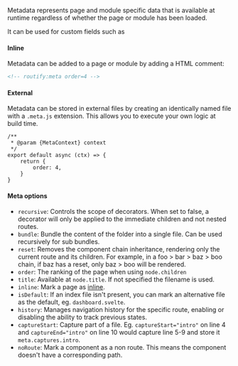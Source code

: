 Metadata represents page and module specific data that is available at runtime regardless of whether the page or module has been loaded.

It can be used for custom fields such as 

#### Inline
Metadata can be added to a page or module by adding a HTML comment:
```html
<!-- routify:meta order=4 -->
```

#### External
Metadata can be stored in external files by creating an identically named file with a `.meta.js` extension. This allows you to execute your own logic at build time.

```
/**
 * @param {MetaContext} context
 */
export default async (ctx) => {    
    return {
        order: 4,
    }
}

```

#### Meta options
- `recursive`: Controls the scope of decorators. When set to false, a decorator will only be applied to the immediate children and not nested routes.
- `bundle`: Bundle the content of the folder into a single file. Can be used recursively for sub bundles.
- `reset`: Removes the component chain inheritance, rendering only the current route and its children. For example, in a foo > bar > baz > boo chain, if baz has a reset, only baz > boo will be rendered.
- `order`: The ranking of the page when using `node.children`
- `title`: Available at `node.title`. If not specified the filename is used.
- `inline`: Mark a page as [inline](/docs/guide/concepts/inlined-pages).
- `isDefault`: If an index file isn't present, you can mark an alternative file as the default, eg. `dashboard.svelte`.
- `history`: Manages navigation history for the specific route, enabling or disabling the ability to track previous states.
- `captureStart`: Capture part of a file. Eg. `captureStart="intro"` on line 4 and `captureEnd="intro"` on line 10 would capture line 5-9 and store it `meta.captures.intro`.
- `noRoute`: Mark a component as a non route. This means the component doesn't have a corresponding path.